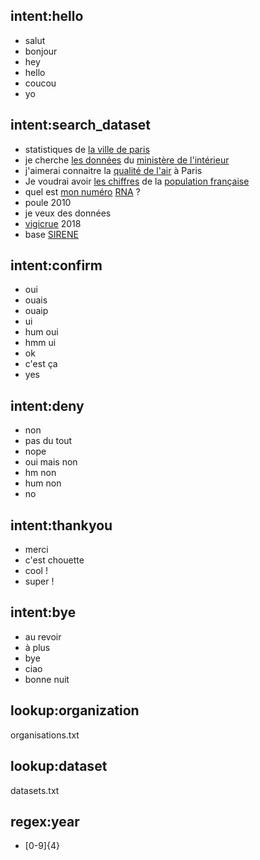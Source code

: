 
## intent:hello
- salut
- bonjour
- hey
- hello
- coucou
- yo

## intent:search_dataset
- statistiques de [la ville de paris](organization)
- je cherche [les données](object) du [ministère de l'intérieur](organization)
- j'aimerai connaitre la [qualité de l'air](topic) à Paris
- Je voudrai avoir [les chiffres](object) de la [population française](topic)
- quel est [mon numéro](object) [RNA](topic) ?
- poule 2010
- je veux des données
- [vigicrue](topic) 2018
- base [SIRENE](topic)

## intent:confirm
- oui
- ouais
- ouaip
- ui
- hum oui
- hmm ui
- ok
- c'est ça
- yes

## intent:deny
- non
- pas du tout
- nope
- oui mais non
- hm non
- hum non
- no

## intent:thankyou
- merci
- c'est chouette
- cool !
- super !

## intent:bye
- au revoir
- à plus
- bye
- ciao
- bonne nuit

## lookup:organization
organisations.txt

## lookup:dataset
datasets.txt

## regex:year
- [0-9]{4}
